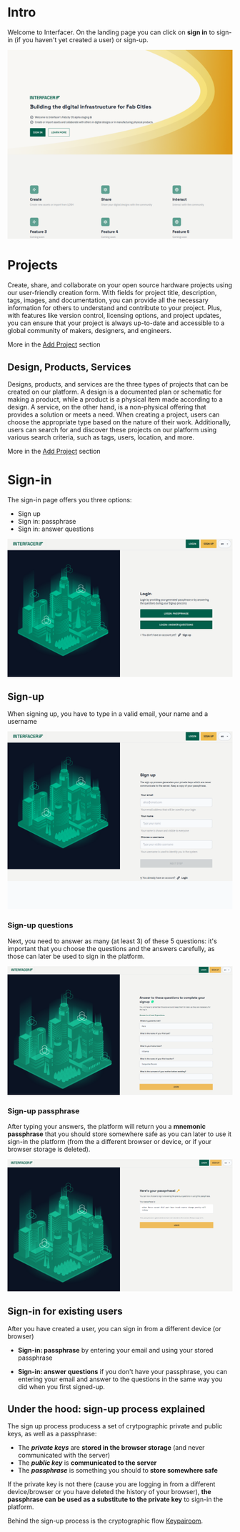 <!--- Future manual, page by page	
[](../_media/examples/zencode_cookbook/credential/credentialAnyoneVerifyProof.zen ':include :type=code gherkin')
![Alice in Wonderland](../_media/images/alice_with_cards-sm.jpg) 
 --->

# Intro

Welcome to Interfacer. 
On the landing page you can click on **sign in** to sign-in (if you haven't yet created a user) or sign-up.

![intro](../../_media/user-manual/screenshot_nru/nru_.png) 

# Projects
Create, share, and collaborate on your open source hardware projects using our user-friendly creation form. With fields for project title, description, tags, images, and documentation, you can provide all the necessary information for others to understand and contribute to your project. Plus, with features like version control, licensing options, and project updates, you can ensure that your project is always up-to-date and accessible to a global community of makers, designers, and engineers.

More in the [Add Project](/pages/user-manual/add-project) section

## Design, Products, Services

Designs, products, and services are the three types of projects that can be created on our platform. A design is a documented plan or schematic for making a product, while a product is a physical item made according to a design. A service, on the other hand, is a non-physical offering that provides a solution or meets a need. When creating a project, users can choose the appropriate type based on the nature of their work. Additionally, users can search for and discover these projects on our platform using various search criteria, such as tags, users, location, and more.

More in the [Add Project](/pages/user-manual/add-project) section

# Sign-in

The sign-in page offers you three options: 
 - Sign up
 - Sign in: passphrase 
 - Sign in: answer questions

![intro](../../_media/user-manual/screenshot_nru/nru_/sign_in.png)


## Sign-up 

When signing up, you have to type in a valid email, your name and a username

![sign-up](../../_media/user-manual/screenshot_nru/nru_/sign_up.png)

### Sign-up questions

Next, you need to answer as many (at least 3) of these 5 questions: it's important that you choose the questions and the answers carefully, as those can later be used to sign in the platform.

![sign-up](../../_media/user-manual/screenshot_nru/nru_/sign_up_challenges.png)


### Sign-up passphrase

After typing your answers, the platform will return you a **mnemonic passphrase** that you should store somewhere safe as you can later to use it sign-in the platform (from the a different browser or device, or if your browser storage is deleted).

![sign-up](../../_media/user-manual/screenshot_nru/nru_/sign_up_passphrase.png)

## Sign-in for existing users

After you have created a user, you can sign in from a different device (or browser) 

- **Sign-in: passphrase** by entering your email and using your stored passphrase 

- **Sign-in: answer questions** if you don't have your passphrase, you can entering your email and answer to the questions in the same way you did when you first signed-up.

## Under the hood: sign-up process explained

The sign up process producess a set of crytpographic private and public keys, as well as a passphrase:
- The ***private keys*** are **stored in the browser storage** (and never communicated with the server)
- The ***public key*** is **communicated to the server**
- The ***passphrase*** is something you should to **store somewhere safe**

If the private key is not there (cause you are logging in from a different device/browser or you have deleted the history of your browser), **the passphrase can be used as a substitute to the private key** to sign-in the platform.

Behind the sign-up process is the cryptographic flow [Keypairoom](https://github.com/dyne/keypairoom/).
